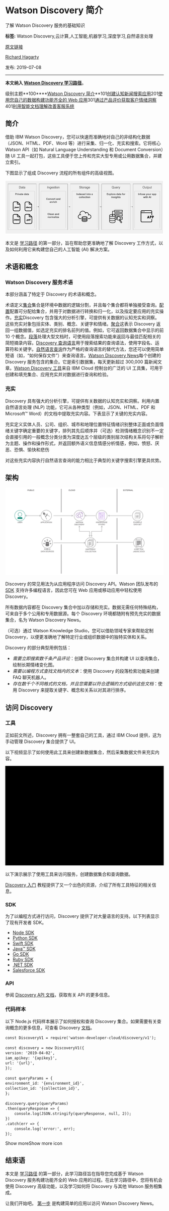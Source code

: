 # Watson Discovery 简介
了解 Watson Discovery 服务的基础知识

**标签:** Watson Discovery,云计算,人工智能,机器学习,深度学习,自然语言处理

[原文链接](https://developer.ibm.com/zh/articles/introduction-watson-discovery/)

[Richard Hagarty](https://developer.ibm.com/zh/profiles/rich.hagarty)

发布: 2019-07-08

* * *

**本文纳入 [Watson Discovery 学习路径](https://developer.ibm.com/cn/blog/2019/learning-path-watson-discovery/)**。

级别主题**100****[Watson Discovery 简介](https://www.ibm.com/developerworks/cn/analytics/library/introduction-watson-discovery/index.html)**101[创建认知新闻搜索应用](https://developer.ibm.com/cn/patterns/create-a-cognitive-news-search-app)201[使用您自己的数据构建功能齐全的 Web 应用](https://developer.ibm.com/cn/patterns/create-an-app-to-perform-intelligent-searches-on-data)301[通过产品评价获取客户情绪洞察](https://developer.ibm.com/cn/patterns/get-customer-insights-from-product-reviews)401[利用智能文档理解改善客服系统](https://developer.ibm.com/cn/patterns/enhance-customer-help-desk-with-smart-document-understanding)

## 简介

借助 IBM Watson Discovery，您可以快速而准确地对自己的非结构化数据（JSON、HTML、PDF、Word 等）进行采集、归一化、充实和搜索。它将核心 Watson API（如 Natural Language Understanding 和 Document Conversion）随 UI 工具一起打包，这些工具便于您上传和充实大型专用或公用数据集合，并建立索引。

下图显示了组成 Discovery 流程的所有组件的高级视图。

![流程](../ibm_articles_img/introduction-watson-discovery_images_disco-pipeline.png)

本文是 [学习路径](https://developer.ibm.com/cn/blog/2019/learning-path-watson-discovery/) 的第一部分，旨在帮助您更准确地了解 Discovery 工作方式，以及如何利用它来构建您自己的人工智能 (AI) 解决方案。

## 术语和概念

### Watson Discovery 服务术语

本部分涵盖了特定于 Discovery 的术语和概念。

术语定义[集合](https://cloud.ibm.com/docs/services/discovery?topic=discovery-addcontent#adding-content-with-the-api-or-tooling)集合是环境中数据的逻辑分割，并且每个集合都将单独接受查询。[配置](https://cloud.ibm.com/docs/services/discovery?topic=discovery-configservice)配置可分配给集合，并用于对数据进行转换和归一化，以及指定要应用的充实操作。[充实](#enrichments)Discovery 包含强大的分析引擎，可提供有关数据的认知充实和洞察。这些充实对象包括实体、类别、概念、关键字和情绪。[聚合](https://cloud.ibm.com/docs/services/discovery?topic=discovery-query-reference#aggregations)这表示 Discovery 返回一组数据值，如选定充实的排名前列的值。例如，它可返回数据集合中显示的前 10 个概念。[段落](https://cloud.ibm.com/docs/services/discovery?topic=discovery-query-parameters#passages)处理大型文档时，可使用段落搜索功能来返回与最佳匹配相关的简短摘录内容。[Discovery 查询语言](https://cloud.ibm.com/docs/services/discovery?topic=discovery-query-concepts)用于搜索结果的查询语法，使用字段名、运算符和关键字。[自然语言查询](https://cloud.ibm.com/docs/services/discovery?topic=discovery-query-parameters#nlq)作为严格的查询语言的替代方法，您还可以使用简单短语（如，“如何保存文件”）来查询语言。[Watson Discovery News](https://cloud.ibm.com/docs/services/discovery?topic=discovery-watson-discovery-news)每个创建的 Discovery 服务包含的集合。它是索引数据集，每天更新超过 300,000 篇新闻文章。[Watson Discovery 工具](#tooling)来自 IBM Cloud 控制台的广泛的 UI 工具集，可用于创建和填充集合、应用充实并对数据进行查询和检验。

### 充实

Discovery 具有强大的分析引擎，可提供有关数据的认知充实和洞察。利用内置自然语言处理 (NLP) 功能，它可从各种类型（例如，JSON、HTML、PDF 和 Microsoft™ Word）的文档中提取充实内容。下表显示了关键的充实内容。

充实定义实体人员、公司、组织、城市和地理位置特征情绪识别整体正面或负面情绪关键字确定重要的关键字，排列其先后顺序并（可选）检测情绪概念识别不一定会直接引用的一般概念分类分类为深度达五个层级的类别层次结构关系将句子解析为主题、操作和操作形式，并返回额外语义信息情感分析情感，例如，愤怒、厌恶、恐惧、愉快和悲伤

对这些充实内容执行自然语言查询的能力相比于典型的关键字搜索引擎更具优势。

## 架构

![架构](../ibm_articles_img/introduction-watson-discovery_images_architecture.png)

Discovery 的常见用法为从应用程序访问 Discovery API。Watson 团队发布的 [SDK](#sdks) 支持许多编程语言，因此您可在 Web 应用或移动应用中轻松使用 Discovery。

所有数据内容都在 Discovery 集合中加以存储和充实。数据无需任何特殊结构，可来自于多个公用和专用数据源。每个 Discovery 环境都随附有预先充实的数据集合，名为 Watson Discovery News。

（可选）通过 Watson Knowledge Studio，您可以借助领域专家来帮助定制 Discovery，以便更准确地了解特定行业或组织数据中的独特实体和关系。

Discovery 的部分典型用例包括：

- _需要立即搜索数千条产品评论_：创建 Discovery 集合并构建 UI 以查询集合，绘制长期情绪变化图。
- _需要以编程方式查找文档内的文本_：使用 Discovery 的段落检索功能来创建 FAQ 聊天机器人。
- _存在数千个不同格式的文档，并且您需要以符合逻辑的方式组织这些文档_：使用 Discovery 来提取关键字、概念和关系以对其进行排序。

## 访问 Discovery

### 工具

正如前文所述，Discovery 拥有一整套自己的工具，通过 IBM Cloud 提供，这为手动管理 Discovery 集合提供了 UI。

以下视频显示了如何使用此工具来创建新数据集合，然后采集数据文件来充实内容。

![upload_data_into_collection](../ibm_articles_img/introduction-watson-discovery_images_upload-disco-file-for-sdu.gif)

以下演示展示了使用工具来访问服务，创建数据集合和查询数据。

[Discovery 入门](https://cloud.ibm.com/docs/services/discovery?topic=discovery-getting-started) 教程提供了又一个出色的资源，介绍了所有工具特征的相关信息。

### SDK

为了以编程方式进行访问，Discovery 提供了对大量语言的支持。以下列表显示了现有开发者 SDK。

- [Node SDK](https://github.com/watson-developer-cloud/node-sdk)
- [Python SDK](https://github.com/watson-developer-cloud/python-sdk)
- [Swift SDK](https://github.com/watson-developer-cloud/swift-sdk)
- [Java™ SDK](https://github.com/watson-developer-cloud/java-sdk)
- [Go SDK](https://github.com/watson-developer-cloud/go-sdk)
- [Ruby SDK](https://github.com/watson-developer-cloud/ruby-sdk)
- [.NET SDK](https://github.com/watson-developer-cloud/dotnet-standard-sdk)
- [Salesforce SDK](https://github.com/watson-developer-cloud/salesforce-sdk)

### API

参阅 [Discovery API 文档](https://cloud.ibm.com/apidocs/discovery)，获取有关 API 的更多信息。

### 代码样本

以下 Node.js 代码样本展示了如何授权和查询 Discovery 集合。如果需要有关查询概念的更多信息，可查看 Discovery [文档](https://cloud.ibm.com/docs/services/discovery?topic=discovery-query-concepts#query-concepts)。

```lang-javascript
const DiscoveryV1 = require('watson-developer-cloud/discovery/v1');

const discovery = new DiscoveryV1({
version: '2019-04-02',
iam_apikey: '{apikey}',
url: '{url}',
});

const queryParams = {
environment_id: '{environment_id}',
collection_id: '{collection_id}',
};

discovery.query(queryParams)
.then(queryResponse => {
    console.log(JSON.stringify(queryResponse, null, 2));
})
.catch(err => {
    console.log('error:', err);
});

```

Show moreShow more icon

## 结束语

本文是 [学习路径](https://developer.ibm.com/cn/blog/2019/learning-path-watson-discovery/) 的第一部分，此学习路径旨在指导您完成基于 Watson Discovery 服务构建功能齐全的 Web 应用的过程。在此学习路径中，您将有机会使用 Discovery 高级功能，以及学习如何将 Discovery 与其他 Watson 服务相集成。

让我们开始吧。 [第一步](https://developer.ibm.com/cn/patterns/create-a-cognitive-news-search-app/) 是构建简单的应用以访问 Watson Discovery News。